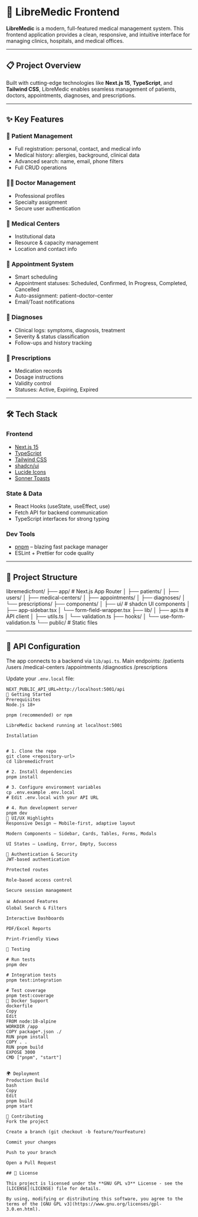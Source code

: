 # 🚀 LibreMedic Frontend

**LibreMedic** is a modern, full-featured medical management system. This frontend application provides a clean, responsive, and intuitive interface for managing clinics, hospitals, and medical offices.

---

## 📋 Project Overview

Built with cutting-edge technologies like **Next.js 15**, **TypeScript**, and **Tailwind CSS**, LibreMedic enables seamless management of patients, doctors, appointments, diagnoses, and prescriptions.

---

## ✨ Key Features

### 🏥 Patient Management
- Full registration: personal, contact, and medical info
- Medical history: allergies, background, clinical data
- Advanced search: name, email, phone filters
- Full CRUD operations

### 👨‍⚕️ Doctor Management
- Professional profiles
- Specialty assignment
- Secure user authentication

### 🏢 Medical Centers
- Institutional data
- Resource & capacity management
- Location and contact info

### 📅 Appointment System
- Smart scheduling
- Appointment statuses: Scheduled, Confirmed, In Progress, Completed, Cancelled
- Auto-assignment: patient–doctor–center
- Email/Toast notifications

### 🔬 Diagnoses
- Clinical logs: symptoms, diagnosis, treatment
- Severity & status classification
- Follow-ups and history tracking

### 💊 Prescriptions
- Medication records
- Dosage instructions
- Validity control
- Statuses: Active, Expiring, Expired

---

## 🛠️ Tech Stack

### Frontend
- [Next.js 15](https://nextjs.org/)
- [TypeScript](https://www.typescriptlang.org/)
- [Tailwind CSS](https://tailwindcss.com/)
- [shadcn/ui](https://ui.shadcn.com/)
- [Lucide Icons](https://lucide.dev/)
- [Sonner Toasts](https://sonner.emilkowal.dev/)

### State & Data
- React Hooks (useState, useEffect, use)
- Fetch API for backend communication
- TypeScript interfaces for strong typing

### Dev Tools
- [pnpm](https://pnpm.io/) – blazing fast package manager
- ESLint + Prettier for code quality

---

## 📁 Project Structure

libremedicfront/
├── app/ # Next.js App Router
│ ├── patients/
│ ├── users/
│ ├── medical-centers/
│ ├── appointments/
│ ├── diagnoses/
│ └── prescriptions/
├── components/
│ ├── ui/ # shadcn UI components
│ ├── app-sidebar.tsx
│ └── form-field-wrapper.tsx
├── lib/
│ ├── api.ts # API client
│ ├── utils.ts
│ └── validation.ts
├── hooks/
│ └── use-form-validation.ts
└── public/ # Static files

---

## 🔧 API Configuration

The app connects to a backend via `lib/api.ts`. Main endpoints:
/patients
/users
/medical-centers
/appointments
/diagnostics
/prescriptions


Update your `.env.local` file:
```env
NEXT_PUBLIC_API_URL=http://localhost:5001/api
🚀 Getting Started
Prerequisites
Node.js 18+

pnpm (recommended) or npm

LibreMedic backend running at localhost:5001

Installation


# 1. Clone the repo
git clone <repository-url>
cd libremedicfront

# 2. Install dependencies
pnpm install

# 3. Configure environment variables
cp .env.example .env.local
# Edit .env.local with your API URL

# 4. Run development server
pnpm dev
🎨 UI/UX Highlights
Responsive Design – Mobile-first, adaptive layout

Modern Components – Sidebar, Cards, Tables, Forms, Modals

UI States – Loading, Error, Empty, Success

🔐 Authentication & Security
JWT-based authentication

Protected routes

Role-based access control

Secure session management

📊 Advanced Features
Global Search & Filters

Interactive Dashboards

PDF/Excel Reports

Print-Friendly Views

🧪 Testing

# Run tests
pnpm dev

# Integration tests
pnpm test:integration

# Test coverage
pnpm test:coverage
🐳 Docker Support
dockerfile
Copy
Edit
FROM node:18-alpine
WORKDIR /app
COPY package*.json ./
RUN pnpm install
COPY . .
RUN pnpm build
EXPOSE 3000
CMD ["pnpm", "start"]


🌍 Deployment
Production Build
bash
Copy
Edit
pnpm build
pnpm start

🤝 Contributing
Fork the project

Create a branch (git checkout -b feature/YourFeature)

Commit your changes

Push to your branch

Open a Pull Request

## 📝 License

This project is licensed under the **GNU GPL v3** License - see the [LICENSE](LICENSE) file for details.

By using, modifying or distributing this software, you agree to the terms of the [GNU GPL v3](https://www.gnu.org/licenses/gpl-3.0.en.html).
